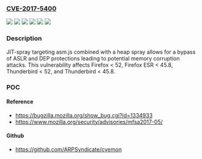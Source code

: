 ### [CVE-2017-5400](https://cve.mitre.org/cgi-bin/cvename.cgi?name=CVE-2017-5400)
![](https://img.shields.io/static/v1?label=Product&message=Firefox%20ESR&color=blue)
![](https://img.shields.io/static/v1?label=Product&message=Firefox&color=blue)
![](https://img.shields.io/static/v1?label=Product&message=Thunderbird&color=blue)
![](https://img.shields.io/static/v1?label=Version&message=%3C%2045.8%20&color=brighgreen)
![](https://img.shields.io/static/v1?label=Version&message=%3C%2052%20&color=brighgreen)
![](https://img.shields.io/static/v1?label=Vulnerability&message=asm.js%20JIT-spray%20bypass%20of%20ASLR%20and%20DEP&color=brighgreen)

### Description

JIT-spray targeting asm.js combined with a heap spray allows for a bypass of ASLR and DEP protections leading to potential memory corruption attacks. This vulnerability affects Firefox < 52, Firefox ESR < 45.8, Thunderbird < 52, and Thunderbird < 45.8.

### POC

#### Reference
- https://bugzilla.mozilla.org/show_bug.cgi?id=1334933
- https://www.mozilla.org/security/advisories/mfsa2017-05/

#### Github
- https://github.com/ARPSyndicate/cvemon

